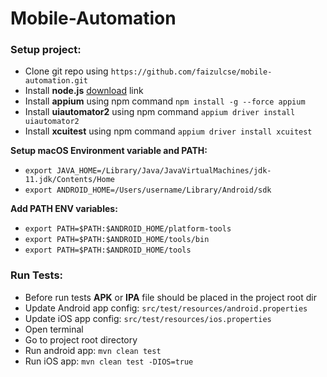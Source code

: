 # Mobile-Automation

### Setup project:

- Clone git repo using `https://github.com/faizulcse/mobile-automation.git`
- Install **node.js** [download](https://nodejs.org/en/download/) link
- Install **appium** using npm command `npm install -g --force appium`
- Install **uiautomator2** using npm command `appium driver install uiautomator2`
- Install **xcuitest** using npm command `appium driver install xcuitest`

**Setup macOS Environment variable and PATH:**

- `export JAVA_HOME=/Library/Java/JavaVirtualMachines/jdk-11.jdk/Contents/Home`
- `export ANDROID_HOME=/Users/username/Library/Android/sdk`

**Add PATH ENV variables:**

- `export PATH=$PATH:$ANDROID_HOME/platform-tools`
- `export PATH=$PATH:$ANDROID_HOME/tools/bin`
- `export PATH=$PATH:$ANDROID_HOME/tools`

### Run Tests:

- Before run tests **APK** or **IPA** file should be placed in the project root dir
- Update Android app config: `src/test/resources/android.properties`
- Update iOS app config: `src/test/resources/ios.properties`
- Open terminal
- Go to project root directory
- Run android app: `mvn clean test`
- Run iOS app: `mvn clean test -DIOS=true`
